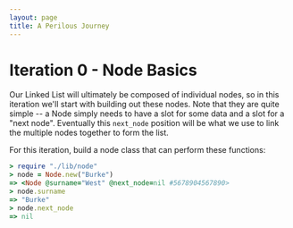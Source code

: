 ```yaml
---
layout: page
title: A Perilous Journey
---
```


# Iteration 0 - Node Basics

Our Linked List will ultimately be composed of individual nodes, so in this iteration we'll start with building out these nodes.
Note that they are quite simple -- a Node simply needs to have a slot for some data and a slot for a "next node". Eventually this
`next_node` position will be what we use to link the multiple nodes together to form the list.

For this iteration, build a node class that can perform these functions:

```ruby
> require "./lib/node"
> node = Node.new("Burke")
=> <Node @surname="West" @next_node=nil #5678904567890>
> node.surname
=> "Burke"
> node.next_node
=> nil
```
